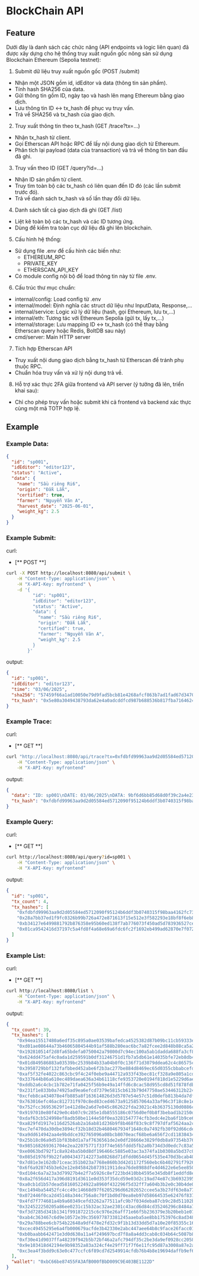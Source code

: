 # BlockChain API
## Feature
Dưới đây là danh sách các chức năng (API endpoints và logic liên quan) đã được xây dựng cho hệ thống truy xuất nguồn gốc nông sản sử dụng Blockchain Ethereum (Sepolia testnet):

1. Submit dữ liệu truy xuất nguồn gốc (POST /submit)
* Nhận một JSON gồm id, idEditor và data (thông tin sản phẩm).
* Tính hash SHA256 của data.
* Gửi thông tin gồm ID, ngày tạo và hash lên mạng Ethereum bằng giao dịch.
* Lưu thông tin ID ↔ tx\_hash để phục vụ truy vấn.
* Trả về SHA256 và tx\_hash của giao dịch.

2. Truy xuất thông tin theo tx\_hash (GET /trace?tx=...)
* Nhận tx\_hash từ client.
* Gọi Etherscan API hoặc RPC để lấy nội dung giao dịch từ Ethereum.
* Phân tích lại payload (data của transaction) và trả về thông tin ban đầu đã ghi.

3. Truy vấn theo ID (GET /query?id=...)
* Nhận ID sản phẩm từ client.
* Truy tìm toàn bộ các tx\_hash có liên quan đến ID đó (các lần submit trước đó).
* Trả về danh sách tx\_hash và số lần thay đổi dữ liệu.

4. Danh sách tất cả giao dịch đã ghi (GET /list)
* Liệt kê toàn bộ các tx\_hash và các ID tương ứng.
* Dùng để kiểm tra toàn cục dữ liệu đã ghi lên blockchain.

5. Cấu hình hệ thống:
* Sử dụng file .env để cấu hình các biến như:
  * ETHEREUM\_RPC
  * PRIVATE\_KEY
  * ETHERSCAN\_API\_KEY
* Có module config nội bộ để load thông tin này từ file .env.

6. Cấu trúc thư mục chuẩn:
* internal/config: Load config từ .env
* internal/model: Định nghĩa các struct dữ liệu như InputData, Response,...
* internal/service: Logic xử lý dữ liệu (hash, gọi Ethereum, lưu tx,...)
* internal/eth: Tương tác với Ethereum Sepolia (gửi tx, lấy tx,...)
* internal/storage: Lưu mapping ID ↔ tx\_hash (có thể thay bằng Etherscan query hoặc Redis, BoltDB sau này)
* cmd/server: Main HTTP server

7. Tích hợp Etherscan API
* Truy xuất nội dung giao dịch bằng tx\_hash từ Etherscan để tránh phụ thuộc RPC.
* Chuẩn hóa truy vấn và xử lý nội dung trả về.

8. Hỗ trợ xác thực 2FA giữa frontend và API server (ý tưởng đã lên, triển khai sau):
* Chỉ cho phép truy vấn hoặc submit khi cả frontend và backend xác thực cùng một mã TOTP hợp lệ.


## Example
### Example Data:
```Json
{
  "id": "sp001",
  "idEditor": "editor123",
  "status": "Active",
  "data": {
    "name": "Sầu riêng Ri6",
    "origin": "Đắk Lắk",
    "certified": true,
    "farmer": "Nguyễn Văn A",
    "harvest_date": "2025-06-01",
    "weight_kg": 2.5
  }
}
```
### Example Submit:
curl:
* [** POST **]
```bash
curl -X POST http://localhost:8080/api/submit \
    -H "Content-Type: application/json" \
    -H "X-API-Key: myfrontend" \
    -d '{
          "id": "sp001",
          "idEditor": "editor123",
          "status": "Active",
          "data": {
            "name": "Sầu riêng Ri6",
            "origin": "Đắk Lắk",
            "certified": true,
            "farmer": "Nguyễn Văn A",
            "weight_kg": 2.5
          }
        }'
```
output:
```json
{
  "id": "sp001",
  "idEditor": "editor123",
  "time": "03/06/2025",
  "sha256": "57459f66a1ad10050e79d9fad5bcb81e4268afcf863b7ad1fad67d3470df6ece",
  "tx_hash": "0x5e80a3049438793da62e4a0adcddfcd987b688536b817fba7164624acf7f31b4"
}
```
### Example Trace:
curl:
* [** GET **]
```bash
curl "http://localhost:8080/api/trace?tx=0xfdbfd99963aa9d2d05584ed5712090f95124b6ddf3b0740315f98baa4162fc73" \
    -H "Content-Type: application/json" \
    -H "X-API-Key: myfrontend"
```
output:
```json
{
  "data": "ID: sp001\nDATE: 03/06/2025\nDATA: 9bf6d6bb85d68d0f39c2a4e23061f5c3155ca24cb8cb3179381e3b041b3ff83b",
  "tx_hash": "0xfdbfd99963aa9d2d05584ed5712090f95124b6ddf3b0740315f98baa4162fc73"
}
```
### Example Query:
curl:
* [** GET **]
```bash
curl http://localhost:8080/api/query?id=sp001 \
    -H "Content-Type: application/json" \
    -H "X-API-Key: myfrontend"
```
output:
```json
{
  "id": "sp001",
  "tx_count": 4,
  "tx_hashes": [
    "0xfdbfd99963aa9d2d05584ed5712090f95124b6ddf3b0740315f98baa4162fc73",
    "0x28a7bb37ed1f9fc0326b99b726a472e871613f15e512e3f582293e18bf8f6eb8",
    "0xb34127e6499881792b876358e95b60ed138f7ab776073f450ad5d783936527ce",
    "0x01ca9542416d37197c5a4fd8f4a68e69a6fdc6fc2f1692eb499ad62870e7f072"
  ]
}
```
### Example List:
curl:
* [** GET **]
```bash
curl http://localhost:8080/list \
    -H "Content-Type: application/json" \
    -H "X-API-Key: myfrontend"
```
output:
```json
{
  "tx_count": 39,
  "tx_hashes": [
    "0x94ea15517480a6edf35c895a0ae03539bafedca4525382d87b09bc11cb59333e",
    "0xd01ae08644a73b46065804544b91af588b280eac6bc7a82fcee2d848b88ca5a2",
    "0x192810514f2d8fa65bdefa0750042a79800d7c94ec100a5ab1dadda688fa3cf8",
    "0x624dd475af4c0ada1d259591b0df31246751d1fb7a5db61e14035bfe72eb8db4",
    "0x01d849586883a03539bc2539b84b33a04b0f0c136f71d3079ddea62c4c86575c",
    "0x3958729bbf132fafbbed452abe6f2b3ac277be884d8469ec65d0355cbbabcefd",
    "0xaf5f32fe4022c863cbc9f4c24f0ebe9a44712a933f43bec81cf328a9e805a1cd",
    "0x337644b86a610ec489daea636a34b61118cfe9353720e0194f818d1e5229d6ae",
    "0xddb2a6c4cbc1b782e71fa0425f56b9e49a14ffd6c8cac58d955cd8d51f878fdb",
    "0x231f1e833b0a74925ad9ea6efcd7379e5815cb613b79d47750ae53446312b224",
    "0xcfeb8ca434078e4fb885a8f163614826d3d5707e54e57c51d0defb813b4da7df",
    "0x763016efc46ac812731f970c8ed83ced4673a9125857064a33af96c3f18c8e1e",
    "0x752fcc36953629f1e412d8e2a6d7e045c862622fda23021c4b36375130d0886c",
    "0x9197010e80f429e0c4b07c9c285e1db8555186c0756d0ef0b8f3bebad1b2150d",
    "0xdaf63cb524998ef8adb50be1144e50f0ea3281547774cfb3edc4e2ba6f1b9ce6",
    "0xa829fd1917e116d2526ab2a16ab81d236b9f8b468f83c9c8f797dfaf5624aa2c",
    "0xc7ef470da30dbe3894cf32b18d32b4680467934f1648c0a7492fb30f92d66cde",
    "0xa9dd614942aa4e9bddce392765096a08bcb8070eacf68be6a656f2cd11838434",
    "0x25b18c06a9d51bf83b8d1a7af7636561de2e0df28666e3829f0db8a97354b376",
    "0x985168269361704e2ea22075771f33f74e565fddd5fb2a0b734d3d0edc7c83a5",
    "0xe0063bd792f1c8a924ba5b0d8df196466c5885e03ac3a374fa1b0308a5bd37c0",
    "0x085d1976f9b22fa0043437142273a08268d71dfdd0654d45f535e470d3bcab40",
    "0x7d81e3e162db71ceac351b023a7768e860b3d42d1172f560ebc6b402791f7926",
    "0x6f6a928745b3e62e12e845842b873911911dea76de8988dfe4d4622e6e5ee850",
    "0xd104c6a7a23a3d79927b4e2f7a5926c8ef223bd410bb4595e345db8f1eddfd8e",
    "0x8a2f656d417a396d8191d3611e0d353f35dcd59e03d2c19ad74e87c3b6932395",
    "0xa0cb1d1b57dead581605224922a8960f432296f5d32ff7a604b3b2e0c30b4de0",
    "0xc1494ba54452fc4cc49c14668d97f6205296d66202652ccee5a3b27df63e8a77",
    "0x072446f0ca2d45148a344c756a8c70f1bd0d70ea8eb97d58664535e62476f837",
    "0x4fd7f774681a4b9a60349cefd3262a77511afc9b7f034deba87cb9c28d51102b",
    "0x324522250205a86ee0231c15b32ac32ae2301c43acd6d84cd35246296c8484a7",
    "0xf3d7285d341b1341f991872215c6c976e26aff71e66f5b236379e3b20beb1e07",
    "0xab4c363467c6d9e10572e39c356977873381245aaeba5ae8bb1753976c8ad348",
    "0x29a788bee6cb754b22648a9df478e2fd32c9f1b13d33dd5d7a10e20f85355c16",
    "0xcec49455295e6a4fb000679acfde3b42330e2abc447aee64b8c9face26facc01",
    "0xb0baabb642471e3d0d630a11a4f249697bcd7f8a8a4dd3cab8c034b64c5087b8",
    "0xf30e41d9037ffa48239f942b5b72bf46a2afc794df35c2be3da9ef0928cc2058",
    "0x9e103418d42194e9b98352a83a324cf4e29ff71f7f6e11fc95d87a3008a87e2a",
    "0xc3ea4f3bdd9c63e0c477ccfc6f89cd7d2549914cfdb76b4b8e19694daffb9ef6"
  ],
  "wallet": "0xbC66be87455FA3AfB000fBbD009C9E403BE1122D"
}
```